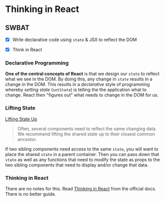 Thinking in React
=================

## SWBAT

- [x] Write declarative code using `state` & JSX to reflect the DOM
- [x] Think in React


### Declarative Programming

**One of the central concepts of React** is that we design our `state` to reflect what we see in the DOM. By doing this, any change in `state` results in a change in the DOM. This results in a _declarative_ style of programming whereby _setting state_ (`setState`) is telling the the application what to change. React then "figures out" what needs to change in the DOM for us.

### Lifting State

[Lifting State Up](https://reactjs.org/docs/lifting-state-up.html)

> Often, several components need to reflect the same changing data. We recommend lifting the shared state up to their closest common ancestor.

If two sibling components need access to the same `state`, you will want to place the shared `state` in a parent container. Then you can pass down that `state` as well as any functions that need to modify the state as props to the two sibling components that need to display and/or change that data.

### Thinking in React

There are no notes for this. Read [Thinking in React](https://reactjs.org/docs/thinking-in-react.html) from the official docs. There is no better guide.